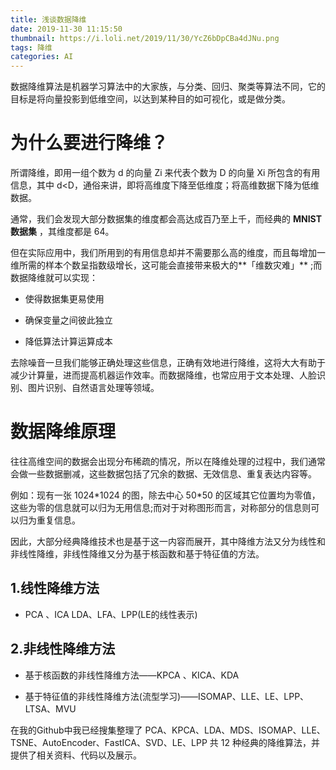 ```yaml
---
title: 浅谈数据降维
date: 2019-11-30 11:15:50
thumbnail: https://i.loli.net/2019/11/30/YcZ6bDpCBa4dJNu.png
tags: 降维
categories: AI
---
```


数据降维算法是机器学习算法中的大家族，与分类、回归、聚类等算法不同，它的目标是将向量投影到低维空间，以达到某种目的如可视化，或是做分类。

<!--more-->

# 为什么要进行降维？

所谓降维，即用一组个数为 d 的向量 Zi 来代表个数为 D 的向量 Xi 所包含的有用信息，其中 d<D，通俗来讲，即将高维度下降至低维度；将高维数据下降为低维数据。

通常，我们会发现大部分数据集的维度都会高达成百乃至上千，而经典的 **MNIST数据集** ，其维度都是 64。

但在实际应用中，我们所用到的有用信息却并不需要那么高的维度，而且每增加一维所需的样本个数呈指数级增长，这可能会直接带来极大的**「维数灾难」** ;而数据降维就可以实现：

- 使得数据集更易使用

- 确保变量之间彼此独立

- 降低算法计算运算成本

去除噪音一旦我们能够正确处理这些信息，正确有效地进行降维，这将大大有助于减少计算量，进而提高机器运作效率。而数据降维，也常应用于文本处理、人脸识别、图片识别、自然语言处理等领域。

# 数据降维原理

往往高维空间的数据会出现分布稀疏的情况，所以在降维处理的过程中，我们通常会做一些数据删减，这些数据包括了冗余的数据、无效信息、重复表达内容等。

例如：现有一张 1024\*1024 的图，除去中心 50\*50 的区域其它位置均为零值，这些为零的信息就可以归为无用信息;而对于对称图形而言，对称部分的信息则可以归为重复信息。

因此，大部分经典降维技术也是基于这一内容而展开，其中降维方法又分为线性和非线性降维，非线性降维又分为基于核函数和基于特征值的方法。

## 1.线性降维方法

- PCA 、ICA LDA、LFA、LPP(LE的线性表示)

## 2.非线性降维方法

- 基于核函数的非线性降维方法——KPCA 、KICA、KDA

- 基于特征值的非线性降维方法(流型学习)——ISOMAP、LLE、LE、LPP、LTSA、MVU

在我的Github中我已经搜集整理了 PCA、KPCA、LDA、MDS、ISOMAP、LLE、TSNE、AutoEncoder、FastICA、SVD、LE、LPP 共 12 种经典的降维算法，并提供了相关资料、代码以及展示。

